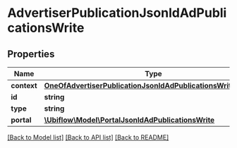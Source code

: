 # AdvertiserPublicationJsonldAdPublicationsWrite

## Properties
Name | Type | Description | Notes
------------ | ------------- | ------------- | -------------
**context** | [**OneOfAdvertiserPublicationJsonldAdPublicationsWriteContext**](OneOfAdvertiserPublicationJsonldAdPublicationsWriteContext.md) |  | [optional] 
**id** | **string** |  | [optional] 
**type** | **string** |  | [optional] 
**portal** | [**\Ubiflow\Model\PortalJsonldAdPublicationsWrite**](PortalJsonldAdPublicationsWrite.md) |  | [optional] 

[[Back to Model list]](../../README.md#documentation-for-models) [[Back to API list]](../../README.md#documentation-for-api-endpoints) [[Back to README]](../../README.md)

